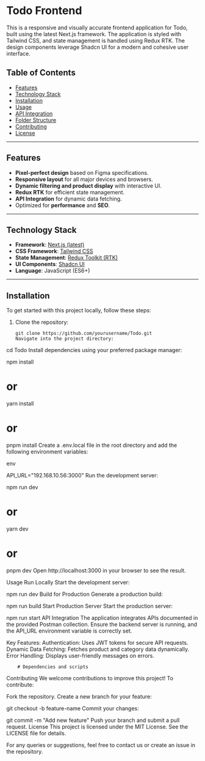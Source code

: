 # Todo Frontend

This is a responsive and visually accurate frontend application for Todo, built using the latest Next.js framework. The application is styled with Tailwind CSS, and state management is handled using Redux RTK. The design components leverage Shadcn UI for a modern and cohesive user interface.


## Table of Contents

- [Features](#features)
- [Technology Stack](#technology-stack)
- [Installation](#installation)
- [Usage](#usage)
- [API Integration](#api-integration)
- [Folder Structure](#folder-structure)
- [Contributing](#contributing)
- [License](#license)

---

## Features

- **Pixel-perfect design** based on Figma specifications.
- **Responsive layout** for all major devices and browsers.
- **Dynamic filtering and product display** with interactive UI.
- **Redux RTK** for efficient state management.
- **API Integration** for dynamic data fetching.
- Optimized for **performance** and **SEO**.

---

## Technology Stack

- **Framework**: [Next.js (latest)](https://nextjs.org)
- **CSS Framework**: [Tailwind CSS](https://tailwindcss.com)
- **State Management**: [Redux Toolkit (RTK)](https://redux-toolkit.js.org)
- **UI Components**: [Shadcn UI](https://shadcn.dev)
- **Language**: JavaScript (ES6+)

---

## Installation

To get started with this project locally, follow these steps:

1. Clone the repository:
   ```
   git clone https://github.com/yourusername/Todo.git
   Navigate into the project directory:
   ```

cd Todo
Install dependencies using your preferred package manager:

npm install

# or

yarn install

# or

pnpm install
Create a .env.local file in the root directory and add the following environment variables:

env

API_URL="192.168.10.56:3000"
Run the development server:

npm run dev

# or

yarn dev

# or

pnpm dev
Open http://localhost:3000 in your browser to see the result.

Usage
Run Locally
Start the development server:

npm run dev
Build for Production
Generate a production build:

npm run build
Start Production Server
Start the production server:

npm run start
API Integration
The application integrates APIs documented in the provided Postman collection. Ensure the backend server is running, and the API_URL environment variable is correctly set.

Key Features:
Authentication: Uses JWT tokens for secure API requests.
Dynamic Data Fetching: Fetches product and category data dynamically.
Error Handling: Displays user-friendly messages on errors.

        # Dependencies and scripts

Contributing
We welcome contributions to improve this project! To contribute:

Fork the repository.
Create a new branch for your feature:

git checkout -b feature-name
Commit your changes:

git commit -m "Add new feature"
Push your branch and submit a pull request.
License
This project is licensed under the MIT License. See the LICENSE file for details.

For any queries or suggestions, feel free to contact us or create an issue in the repository.
